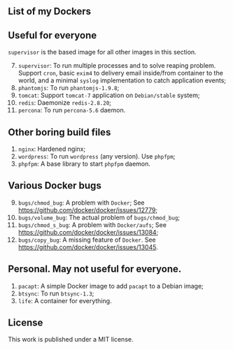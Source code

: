 ## List of my Dockers

## Useful for everyone

`supervisor` is the based image for all other images in this section.

7. `supervisor`:
    To run multiple processes and to solve reaping problem.
    Support `cron`, basic `exim4` to delivery
    email inside/from container to the world, and a minimal `syslog`
    implementation to catch application events;
4. `phantomjs`: To run `phantomjs-1.9.8`;
6. `tomcat`: Support `tomcat-7` application on `Debian/stable` system;
10. `redis`: Daemonize `redis-2.8.20`;
11. `percona`: To run `percona-5.6` daemon.

## Other boring build files

1. `nginx`: Hardened nginx;
1. `wordpress`: To run `wordpress` (any version). Use `phpfpm`;
1. `phpfpm`: A base library to start `phpfpm` daemon.

## Various Docker bugs

9. `bugs/chmod_bug`: A problem with `Docker`;
    See https://github.com/docker/docker/issues/12779;
12. `bugs/volume_bug`: The actual problem of `bugs/chmod_bug`;
10. `bugs/chmod_s_bug`: A problem with `Docker/aufs`;
    See https://github.com/docker/docker/issues/13084;
11. `bugs/copy_bug`: A missing feature of `Docker`.
    See https://github.com/docker/docker/issues/13045.

## Personal. May not useful for everyone.

1. `pacapt`: A simple Docker image to add `pacapt` to a Debian image;
5. `btsync`: To run `btsync-1.3`;
8. `life`: A container for everything.

## License

This work is published under a MIT license.
